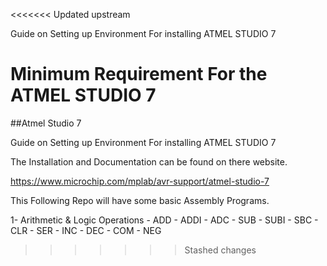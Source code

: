 <<<<<<< Updated upstream

Guide on Setting up Environment For installing ATMEL STUDIO 7

Minimum Requirement For the ATMEL STUDIO 7
=======
##Atmel Studio 7

Guide on Setting up Environment For installing ATMEL STUDIO 7

The Installation and Documentation can be found on there website.

https://www.microchip.com/mplab/avr-support/atmel-studio-7

This Following Repo will have some basic Assembly Programs.

1- Arithmetic & Logic Operations
    - ADD
    - ADDI
    - ADC
    - SUB
    - SUBI
    - SBC
    - CLR
    - SER
    - INC
    - DEC
    - COM
    - NEG
>>>>>>> Stashed changes

